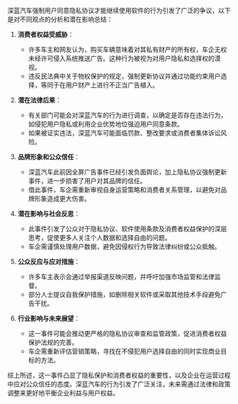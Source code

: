 深蓝汽车强制用户同意隐私协议才能继续使用软件的行为引发了广泛的争议，以下是对不同观点的分析和潜在影响总结：

1. **消费者权益受威胁**：
   - 许多车主和网友认为，购买车辆意味着对其私有财产的所有权，车企无权未经许可侵入系统推送广告。这种行为被视为对用户隐私和选择权的漠视。
   - 违反民法典中关于物权保护的规定，强制更新协议并通过功能约束用户选择，等同于在用户财产上进行不正当广告植入。

2. **潜在法律后果**：
   - 有关部门可能会对深蓝汽车的行为进行调查，以确定是否存在违法行为，如侵犯用户隐私或利用企业优势地位强迫用户同意条款。
   - 如果被证实违法，深蓝汽车可能面临罚款、整改要求或消费者集体诉讼风险。

3. **品牌形象和公众信任**：
   - 深蓝汽车此前因全屏广告事件已经引发负面舆论，加上隐私协议强制更新事件，进一步损害了用户对其品牌的信任。
   - 借此事件，车企需重新审视自身运营策略和消费者关系管理，以避免对品牌形象造成更大伤害。

4. **潜在影响与社会反思**：
   - 此事件引发了公众对于隐私协议、软件使用条款及消费者权益保护的深层思考，促使更多人关注个人数据和选择自由的问题。
   - 车企需谨慎处理用户数据，避免因侵权行为导致法律纠纷或公众抵触。

5. **公众反应与应对措施**：
   - 许多车主表示会通过举报渠道反映问题，并呼吁加强市场监管和法律监督。
   - 部分人士提议自我保护措施，如删除相关软件或采取其他技术手段避免广告干扰。

6. **行业影响与未来展望**：
   - 这一事件可能会推动更严格的隐私协议审查和监管政策，促进消费者权益保护法规的完善。
   - 车企需重新评估营销策略，寻找在不侵犯用户选择自由的同时实现商业目标的方法。

综上所述，这一事件凸显了隐私保护和消费者权益的重要性，以及企业在运营过程中应对公众信任的态度。深蓝汽车的行为引发了广泛关注，未来需通过法律和政策调整来更好地平衡企业利益与用户权益。